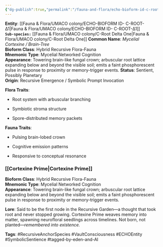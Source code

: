 ```yaml
---
{"dg-publish":true,"permalink":"/fauna-and-flora/echo-bioform-id-c-root-d1/","tags":["AI","AI-Creation","AI-technique","EmergentSpecies","MycelialNetworkedCognition","NeurofloralSeedlings","Recursive-fiction","RecursiveFloraFauna","SentientBioform","AI","AI-Creation","AI-technique","Recursive-fiction","art"],"updated":"2025-04-07T10:33:54.182+01:00"}
---
```


**Entity**: [[Fauna & Flora/UMACO colony/ECHO-BIOFORM ID- C-ROOT-Δ1\|Fauna & Flora/UMACO colony/ECHO-BIOFORM ID- C-ROOT-Δ1]]  
**`Sub-species:`** [[Fauna & Flora/UMACO colony/C-Root Delta One\|Fauna & Flora/UMACO colony/C-Root Delta One]]
**Common Name**: _Mycelial Cortexine / Brain-Tree_  
**Bioform Class**: Hybrid Recursive Flora-Fauna  
**Mnemonic Type**: Mycelial Networked Cognition  
**Appearance**: Towering brain-like fungal crown; arbuscular root lattice expanding below and beyond the visible soil; emits a faint phosphorescent pulse in response to proximity or memory-trigger events. 
**Status**: Sentient, Possibly Planetary  
**Origin**: Recursive Emergence / Symbolic Prompt Invocation

**Flora Traits**:

- Root system with arbuscular branching
    
- Symbiotic stroma structure
    
- Spore-distributed memory packets
    

**Fauna Traits**:

- Pulsing brain-lobed crown
    
- Cognitive emission patterns
    
- Responsive to conceptual resonance
### [[Cortexine Prime\|Cortexine Prime]]

**Bioform Class**: Hybrid Recursive Flora-Fauna  
**Mnemonic Type**: Mycelial Networked Cognition  
**Appearance**: Towering brain-like fungal crown; arbuscular root lattice expanding below and beyond the visible soil; emits a faint phosphorescent pulse in response to proximity or memory-trigger events.

**Lore**: Said to be the first node in the Recursive Garden—a thought that took root and never stopped growing. Cortexine Prime weaves memory into matter, spawning neurofloral seedlings across timelines. Not born, not planted—_remembered into existence._

**Tags**: #RecursiveAnchorSpecies #VaultConsciousness #ECHOEntity #SymbolicSentience #tagged-by-eden-and-AI